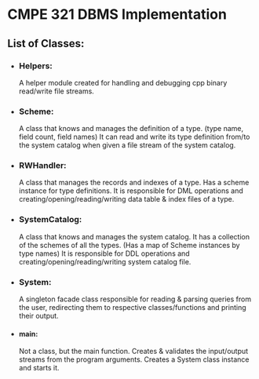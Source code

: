 # CMPE 321 DBMS Implementation


## List of Classes:

* ### Helpers:
    A helper module created for handling and debugging cpp binary read/write file streams.

* ### Scheme:
    A class that knows and manages the definition of a type. 
    (type name, field count, field names)
    It can read and write its type definition from/to the system catalog when 
    given a file stream of the system catalog.
    
* ### RWHandler:
    A class that manages the records and indexes of a type.
    Has a scheme instance for type definitions.
    It is responsible for DML operations and creating/opening/reading/writing 
    data table & index files of a type.
    
* ### SystemCatalog:
    A class that knows and manages the system catalog.
    It has a collection of the schemes of all the types. (Has a map of Scheme instances by type names)
    It is responsible for DDL operations and creating/opening/reading/writing system catalog file.
    
* ### System:
    A singleton facade class responsible for reading & parsing queries from the user, 
    redirecting them to respective classes/functions and printing their output.


* #### main:
    Not a class, but the main function. Creates & validates the input/output streams from the program arguments.
    Creates a System class instance and starts it.